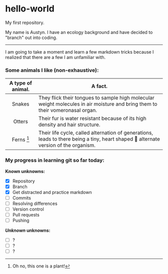 # hello-world

My first repository.

My name is Austyn.  I have an ecology background and have decided to "branch" out into coding.

---

I am going to take a moment and learn a few markdown tricks because I realized that there are a few I am unfamiliar with.

### Some animals I like (non-exhaustive):

| A type of animal. | A fact. |
| :---: | --- |
| Snakes | They flick their tongues to sample high molecular weight molecules in air moisture and bring them to their vomeronasal organ. |
| Otters | Their fur is water resistant because of its high density and hair structure. |
| Ferns [^1]  | Their life cycle, called alternation of generations, leads to there being a tiny, heart shaped 💚 alternate version of the organism.

[^1]: Oh no, this one is a plant!

### My progress in learning git so far today:

**Known unknowns:**
- [x] Repository
- [x] Branch
- [x] Get distracted and practice markdown
- [ ] Commits
- [ ] Resolving differences
- [ ] Version control
- [ ] Pull requests
- [ ] Pushing

***Unknown* unknowns:**
- [ ] ?
- [ ] ?
- [ ] ?
